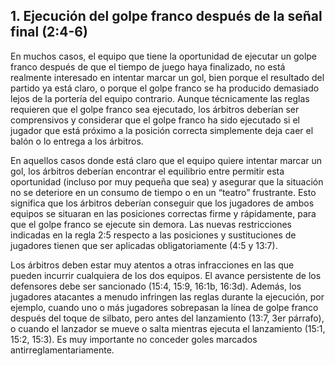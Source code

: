 ## 1. Ejecución del golpe franco después de la señal final (2:4-6)

En muchos casos, el equipo que tiene la oportunidad de ejecutar un
golpe franco después de que el tiempo de juego haya finalizado, no
está realmente interesado en intentar marcar un gol, bien porque
el resultado del partido ya está claro, o porque el golpe franco se
ha producido demasiado lejos de la portería del equipo contrario.
Aunque técnicamente las reglas requieren que el golpe franco sea
ejecutado, los árbitros deberían ser comprensivos y considerar que
el golpe franco ha sido ejecutado si el jugador que está próximo a
la posición correcta simplemente deja caer el balón o lo entrega a
los árbitros.

En aquellos casos donde está claro que el equipo quiere intentar
marcar un gol, los árbitros deberían encontrar el equilibrio entre
permitir esta oportunidad (incluso por muy pequeña que sea) y
asegurar que la situación no se deteriore en un consumo de tiempo
o en un “teatro” frustrante. Esto significa que los árbitros deberían
conseguir que los jugadores de ambos equipos se situaran en las
posiciones correctas firme y rápidamente, para que el golpe franco
se ejecute sin demora. Las nuevas restricciones indicadas en la
regla 2:5 respecto a las posiciones y sustituciones de jugadores
tienen que ser aplicadas obligatoriamente (4:5 y 13:7).

Los árbitros deben estar muy atentos a otras infracciones en
las que pueden incurrir cualquiera de los dos equipos. El avance
persistente de los defensores debe ser sancionado (15:4, 15:9,
16:1b, 16:3d). Además, los jugadores atacantes a menudo infringen
las reglas durante la ejecución, por ejemplo, cuando uno o más
jugadores sobrepasan la línea de golpe franco después del toque
de silbato, pero antes del lanzamiento (13:7, 3er párrafo), o cuando
el lanzador se mueve o salta mientras ejecuta el lanzamiento
(15:1, 15:2, 15:3). Es muy importante no conceder goles marcados
antirreglamentariamente.
